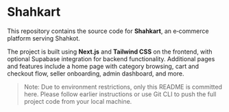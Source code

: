 # Shahkart

This repository contains the source code for **Shahkart**, an e‑commerce platform serving Shahkot.

The project is built using **Next.js** and **Tailwind CSS** on the frontend, with optional Supabase integration for backend functionality. Additional pages and features include a home page with category browsing, cart and checkout flow, seller onboarding, admin dashboard, and more.

> Note: Due to environment restrictions, only this README is committed here. Please follow earlier instructions or use Git CLI to push the full project code from your local machine. 
